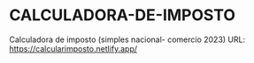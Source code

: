 # CALCULADORA-DE-IMPOSTO
Calculadora de imposto (simples nacional- comercio 2023)
URL: https://calcularimposto.netlify.app/
